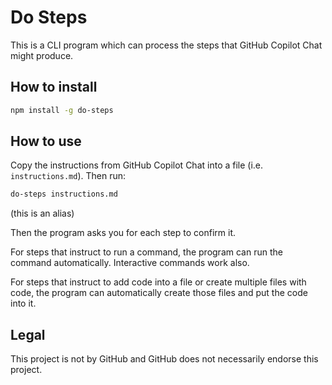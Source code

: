 # Do Steps

This is a CLI program which can process the steps that GitHub Copilot Chat might produce.

## How to install

```sh
npm install -g do-steps
```

## How to use

Copy the instructions from GitHub Copilot Chat into a file (i.e. `instructions.md`).
Then run:

```sh
do-steps instructions.md
```

(this is an alias)

Then the program asks you for each step to confirm it.

For steps that instruct to run a command, the program can run the command automatically.
Interactive commands work also.

For steps that instruct to add code into a file or create multiple files with code, the program can automatically
create those files and put the code into it.

## Legal

This project is not by GitHub and GitHub does not necessarily endorse this project.
